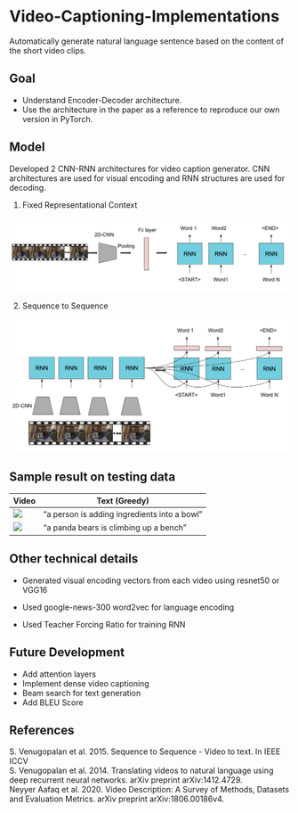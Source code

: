 # Video-Captioning-Implementations
Automatically generate natural language sentence based on the content of the short video clips.

## Goal
- Understand Encoder-Decoder architecture.
- Use the architecture in the paper as a reference to reproduce our own version in PyTorch.

## Model
Developed 2 CNN-RNN architectures for video caption generator.
CNN architectures are used for visual encoding and RNN structures are used for decoding.
1. Fixed Representational Context

![](sample/model1.png?raw=true)

2. Sequence to Sequence

![](sample/model2.png?raw=true)

## Sample result on testing data

| Video | Text (Greedy)|
|-------|----------|
| ![](sample/F2Ny7rq9RKs_139_148.avi.gif?raw=true) | “a person is adding ingredients into a bowl”|
| ![](sample/r2oI9Y-3wAo_21_28.avi.gif?raw=true) | “a panda bears is climbing up a bench” |

## Other technical details

- Generated visual encoding vectors from each video using resnet50 or VGG16

- Used google-news-300 word2vec for language encoding

- Used Teacher Forcing Ratio for training RNN



## Future Development
- Add attention layers                          
- Implement dense video captioning
- Beam search for text generation
- Add BLEU Score

## References
S. Venugopalan et al. 2015. Sequence to Sequence - Video to text. In IEEE ICCV<br>
S. Venugopalan et al. 2014. Translating videos to natural language using deep recurrent neural networks. arXiv preprint arXiv:1412.4729.<br>
Neyyer Aafaq et al. 2020. Video Description: A Survey of Methods, Datasets and Evaluation Metrics. arXiv preprint arXiv:1806.00186v4.
